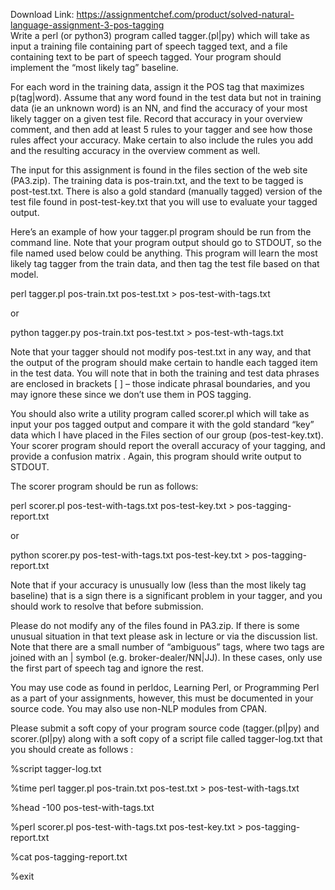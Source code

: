 Download Link: https://assignmentchef.com/product/solved-natural-language-assignment-3-pos-tagging
<br>
Write a perl (or python3) program called tagger.(pl|py) which will take as input a training file containing part of speech tagged text, and a file containing text to be part of speech tagged. Your program should implement the “most likely tag” baseline.

For each word in the training data, assign it the POS tag that maximizes p(tag|word). Assume that any word found in the test data but not in training data (ie an unknown word) is an NN, and find the accuracy of your most likely tagger on a given test file. Record that accuracy in your overview comment, and then add at least 5 rules to your tagger and see how those rules affect your accuracy. Make certain to also include the rules you add and the resulting accuracy in the overview comment as well.

The input for this assignment is found in the files section of the web site (PA3.zip). The training data is pos-train.txt, and the text to be tagged is post-test.txt. There is also a gold standard (manually tagged) version of the test file found in post-test-key.txt that you will use to evaluate your tagged output.

Here’s an example of how your tagger.pl program should be run from the command line. Note that your program output should go to STDOUT, so the file named used below could be anything. This program will learn the most likely tag tagger from the train data, and then tag the test file based on that model.

perl tagger.pl pos-train.txt pos-test.txt &gt; pos-test-with-tags.txt

or

python tagger.py pos-train.txt pos-test.txt &gt; pos-test-wth-tags.txt

Note that your tagger should not modify pos-test.txt in any way, and that the output of the program should make certain to handle each tagged item in the test data. You will note that in both the training and test data phrases are enclosed in brackets [ ] – those indicate phrasal boundaries, and you may ignore these since we don’t use them in POS tagging.

You should also write a utility program called scorer.pl which will take as input your pos tagged output and compare it with the gold standard “key” data which I have placed in the Files section of our group (pos-test-key.txt). Your scorer program should report the overall accuracy of your tagging, and provide a confusion matrix .  Again, this program should write output to STDOUT.

The scorer program should be run as follows:

perl scorer.pl pos-test-with-tags.txt pos-test-key.txt &gt; pos-tagging-report.txt

or

python scorer.py pos-test-with-tags.txt pos-test-key.txt &gt; pos-tagging-report.txt

Note that if your accuracy is unusually low (less than the most likely tag baseline) that is a sign there is a significant problem in your tagger, and you should work to resolve that before submission.

Please do not modify any of the files found in PA3.zip. If there is some unusual situation in that text please ask in lecture or via the discussion list. Note that there are a small number of “ambiguous” tags, where two tags are joined with an | symbol (e.g. broker-dealer/NN|JJ). In these cases, only use the first part of speech tag and ignore the rest.

You may use code as found in perldoc, Learning Perl, or Programming Perl as a part of your assignments, however, this must be documented in your source code. You may also use non-NLP modules from CPAN.

Please submit a soft copy of your program source code (tagger.(pl|py) and scorer.(pl|py) along with a soft copy of a script file called tagger-log.txt that you should create as follows :

%script tagger-log.txt

%time perl tagger.pl pos-train.txt pos-test.txt &gt; pos-test-with-tags.txt

%head -100 pos-test-with-tags.txt

%perl scorer.pl pos-test-with-tags.txt pos-test-key.txt &gt; pos-tagging-report.txt

%cat pos-tagging-report.txt

%exit


